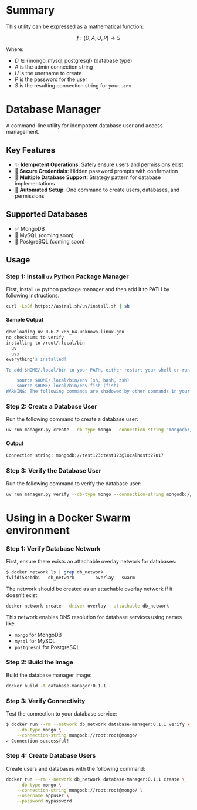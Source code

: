 # Summary
This utility can be expressed as a mathematical function:

$$f: (D, A, U, P) \rightarrow S$$

Where:
- $D \in \{\text{mongo}, \text{mysql}, \text{postgresql}\}$ (database type)
- $A$ is the admin connection string
- $U$ is the username to create
- $P$ is the password for the user
- $S$ is the resulting connection string for your `.env`

# Database Manager

A command-line utility for idempotent database user and access management.

## Key Features

- ✨ **Idempotent Operations**: Safely ensure users and permissions exist
- 🔐 **Secure Credentials**: Hidden password prompts with confirmation
- 🔄 **Multiple Database Support**: Strategy pattern for database implementations
- 🤖 **Automated Setup**: One command to create users, databases, and permissions

## Supported Databases

- ✅ MongoDB
- 🔄 MySQL (coming soon)
- 🔄 PostgreSQL (coming soon)

## Usage

### Step 1: Install `uv` Python Package Manager

First, install `uv` python package manager and then add it to PATH by following instructions.

```bash
curl -LsSf https://astral.sh/uv/install.sh | sh
```

#### Sample Output
```bash
downloading uv 0.6.2 x86_64-unknown-linux-gnu
no checksums to verify
installing to /root/.local/bin
  uv
  uvx
everything's installed!

To add $HOME/.local/bin to your PATH, either restart your shell or run:

    source $HOME/.local/bin/env (sh, bash, zsh)
    source $HOME/.local/bin/env.fish (fish)
WARNING: The following commands are shadowed by other commands in your PATH: uv uvx
```

### Step 2: Create a Database User

Run the following command to create a database user:

```bash
uv run manager.py create --db-type mongo --connection-string "mongodb://root:root@localhost/" --username test123 --password test123
```

#### Output
```bash
Connection string: mongodb://test123:test123@localhost:27017
```

### Step 3: Verify the Database User

Run the following command to verify the database user:

```bash
uv run manager.py verify --db-type mongo --connection-string mongodb://test123:test123@localhost:27017
```

# Using in a Docker Swarm environment

### Step 1: Verify Database Network
First, ensure there exists an attachable overlay network for databases:

```bash
$ docker network ls | grep db_network
fvlfdi58ebdbi   db_network        overlay   swarm
```

The network should be created as an attachable overlay network if it doesn't exist:

```bash
docker network create --driver overlay --attachable db_network
```

This network enables DNS resolution for database services using names like:
- `mongo` for MongoDB
- `mysql` for MySQL
- `postgresql` for PostgreSQL

### Step 2: Build the Image
Build the database manager image:

```bash
docker build -t database-manager:0.1.1 .
```

### Step 3: Verify Connectivity
Test the connection to your database service:

```bash
$ docker run --rm --network db_network database-manager:0.1.1 verify \
    --db-type mongo \
    --connection-string mongodb://root:root@mongo/
✓ Connection successful!
```

### Step 4: Create Database Users
Create users and databases with the following command:

```bash
docker run --rm --network db_network database-manager:0.1.1 create \
    --db-type mongo \
    --connection-string mongodb://root:root@mongo/ \
    --username appuser \
    --password mypassword
```

